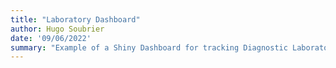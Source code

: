 ```yaml
---
title: "Laboratory Dashboard"
author: Hugo Soubrier
date: '09/06/2022'
summary: "Example of a Shiny Dashboard for tracking Diagnostic Laboratory activities"
---
```


<style>

main{
--main-width: 1250;
height: 1000px
}

.post-header {
    width: 700px;
}

</style>

<script>
    window.open("https://hugz-soubrier.shinyapps.io/lab_dashboard_template/", "_blank")

    let url = '/portfolio'

    window.location.href = url
</script>